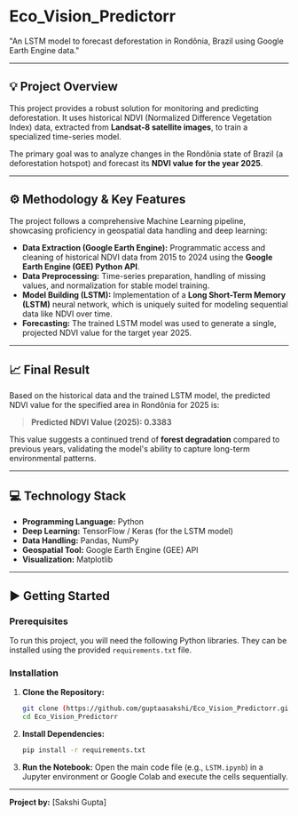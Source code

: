# Eco_Vision_Predictorr
"An LSTM model to forecast deforestation in Rondônia, Brazil using Google Earth Engine data."

***

## 💡 Project Overview

This project provides a robust solution for monitoring and predicting deforestation. It uses historical NDVI (Normalized Difference Vegetation Index) data, extracted from **Landsat-8 satellite images**, to train a specialized time-series model.

The primary goal was to analyze changes in the Rondônia state of Brazil (a deforestation hotspot) and forecast its **NDVI value for the year 2025**.

***

## ⚙️ Methodology & Key Features

The project follows a comprehensive Machine Learning pipeline, showcasing proficiency in geospatial data handling and deep learning:

* **Data Extraction (Google Earth Engine):** Programmatic access and cleaning of historical NDVI data from 2015 to 2024 using the **Google Earth Engine (GEE) Python API**.
* **Data Preprocessing:** Time-series preparation, handling of missing values, and normalization for stable model training.
* **Model Building (LSTM):** Implementation of a **Long Short-Term Memory (LSTM)** neural network, which is uniquely suited for modeling sequential data like NDVI over time.
* **Forecasting:** The trained LSTM model was used to generate a single, projected NDVI value for the target year 2025.

***

## 📈 Final Result

Based on the historical data and the trained LSTM model, the predicted NDVI value for the specified area in Rondônia for 2025 is:

> **Predicted NDVI Value (2025): 0.3383**

This value suggests a continued trend of **forest degradation** compared to previous years, validating the model's ability to capture long-term environmental patterns.

***

## 💻 Technology Stack

* **Programming Language:** Python
* **Deep Learning:** TensorFlow / Keras (for the LSTM model)
* **Data Handling:** Pandas, NumPy
* **Geospatial Tool:** Google Earth Engine (GEE) API
* **Visualization:** Matplotlib

***

## ▶️ Getting Started

### Prerequisites

To run this project, you will need the following Python libraries. They can be installed using the provided `requirements.txt` file.

### Installation

1.  **Clone the Repository:**
    ```bash
    git clone (https://github.com/guptaasakshi/Eco_Vision_Predictorr.git)
    cd Eco_Vision_Predictorr
    ```
2.  **Install Dependencies:**
    ```bash
    pip install -r requirements.txt
    ```
3.  **Run the Notebook:**
    Open the main code file (e.g., `LSTM.ipynb`) in a Jupyter environment or Google Colab and execute the cells sequentially.

***

**Project by:** [Sakshi Gupta]

